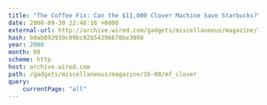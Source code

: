 ```yaml
---
title: "The Coffee Fix: Can the $11,000 Clover Machine Save Starbucks?"
date: 2008-09-30 22:48:16 +0000
external-url: http://archive.wired.com/gadgets/miscellaneous/magazine/16-08/mf_clover?currentPage=all
hash: b0ab092939c09bc92b54296678be3008
year: 2008
month: 09
scheme: http
host: archive.wired.com
path: /gadgets/miscellaneous/magazine/16-08/mf_clover
query:
    currentPage: "all"
---
```



